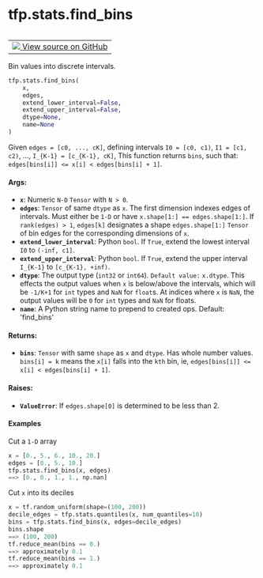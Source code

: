 <div itemscope itemtype="http://developers.google.com/ReferenceObject">
<meta itemprop="name" content="tfp.stats.find_bins" />
<meta itemprop="path" content="Stable" />
</div>

# tfp.stats.find_bins


<table class="tfo-notebook-buttons tfo-api" align="left">

<td>
  <a target="_blank" href="https://github.com/tensorflow/probability/blob/master/tensorflow_probability/python/stats/quantiles.py">
    <img src="https://www.tensorflow.org/images/GitHub-Mark-32px.png" />
    View source on GitHub
  </a>
</td></table>



Bin values into discrete intervals.

``` python
tfp.stats.find_bins(
    x,
    edges,
    extend_lower_interval=False,
    extend_upper_interval=False,
    dtype=None,
    name=None
)
```



<!-- Placeholder for "Used in" -->

Given `edges = [c0, ..., cK]`, defining intervals
`I0 = [c0, c1)`, `I1 = [c1, c2)`, ..., `I_{K-1} = [c_{K-1}, cK]`,
This function returns `bins`, such that:
`edges[bins[i]] <= x[i] < edges[bins[i] + 1]`.

#### Args:


* <b>`x`</b>:  Numeric `N-D` `Tensor` with `N > 0`.
* <b>`edges`</b>:  `Tensor` of same `dtype` as `x`.  The first dimension indexes edges
  of intervals.  Must either be `1-D` or have
  `x.shape[1:] == edges.shape[1:]`.  If `rank(edges) > 1`, `edges[k]`
  designates a shape `edges.shape[1:]` `Tensor` of bin edges for the
  corresponding dimensions of `x`.
* <b>`extend_lower_interval`</b>:  Python `bool`.  If `True`, extend the lowest
  interval `I0` to `(-inf, c1]`.
* <b>`extend_upper_interval`</b>:  Python `bool`.  If `True`, extend the upper
  interval `I_{K-1}` to `[c_{K-1}, +inf)`.
* <b>`dtype`</b>: The output type (`int32` or `int64`). `Default value:` `x.dtype`.
  This effects the output values when `x` is below/above the intervals,
  which will be `-1/K+1` for `int` types and `NaN` for `float`s.
  At indices where `x` is `NaN`, the output values will be `0` for `int`
  types and `NaN` for floats.
* <b>`name`</b>:  A Python string name to prepend to created ops. Default: 'find_bins'


#### Returns:


* <b>`bins`</b>: `Tensor` with same `shape` as `x` and `dtype`.
  Has whole number values.  `bins[i] = k` means the `x[i]` falls into the
  `kth` bin, ie, `edges[bins[i]] <= x[i] < edges[bins[i] + 1]`.


#### Raises:


* <b>`ValueError`</b>:  If `edges.shape[0]` is determined to be less than 2.

#### Examples

Cut a `1-D` array

```python
x = [0., 5., 6., 10., 20.]
edges = [0., 5., 10.]
tfp.stats.find_bins(x, edges)
==> [0., 0., 1., 1., np.nan]
```

Cut `x` into its deciles

```python
x = tf.random_uniform(shape=(100, 200))
decile_edges = tfp.stats.quantiles(x, num_quantiles=10)
bins = tfp.stats.find_bins(x, edges=decile_edges)
bins.shape
==> (100, 200)
tf.reduce_mean(bins == 0.)
==> approximately 0.1
tf.reduce_mean(bins == 1.)
==> approximately 0.1
```